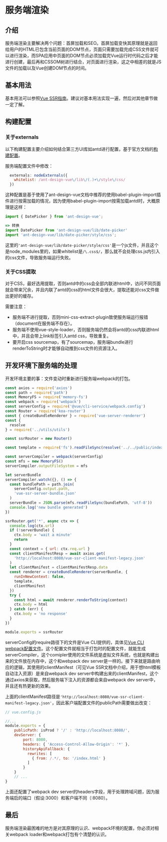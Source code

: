 # 服务端渲染

## 介绍

服务端渲染主要解决两个问题：首屏加载和SEO。首屏加载变快其原理就是返回给用户的HTML已包含当前页面的DOM节点，页面只需要加载完成CSS文件就可以进行渲染，而SPA应用中页面的DOM节点必须加载完Vue运行时代码之后才能进行创建，最后再和CSSOM树进行结合，对页面进行渲染，这之中相差的就是JS文件的加载以及Vue创建DOM节点的时间。

## 基本用法

基本用法可以参照[Vue SSR指南](<https://ssr.vuejs.org/zh/guide/#%E5%AE%89%E8%A3%85>)。建议对基本用法实现一遍，然后对其他章节做一定了解。

## 构建配置

### 关于externals

以下构建配置主要介绍如何结合第三方UI库如antd进行配置，基于官方文档的[构建配置](<https://ssr.vuejs.org/zh/guide/build-config.html#%E6%9C%8D%E5%8A%A1%E5%99%A8%E9%85%8D%E7%BD%AE-server-config>)。

服务端配置文件中修改：

```js
  externals: nodeExternals({
    whitelist: /ant-design-vue\/lib\/(.)+\/style\/css/
  })
```

这种配置是基于使用了ant-design-vue文档中推荐的使用babel-plugin-import插件进行按需加载的情况，因为使用babel-plugin-import按需加载antd时，大概原理是这样：

```js
import { DatePicker } from 'ant-design-vue';

=> 转换
import DatePicker from 'ant-design-vue/lib/date-picker'
import 'ant-design-vue/lib/date-picker/style/css';
```

这里的`'ant-design-vue/lib/date-picker/style/css'`是一个js文件，并且这个是node_modules里的，如果whitelist是`/\.css$/`，那么就不会处理css.js内引入的css文件，导致服务端运行失败。

### 关于CSS提取

对于CSS，最好选用提取，否则antd中的css会全部内联进html中，访问不同页面就会带来冗余，并且内联了antd的css的html文件会很大，提取还能对css文件做出更好的缓存。

需要注意：

- 服务端不进行提取，否则mini-css-extract-plugin致使服务端运行报错（document在服务端不存在）。
- 服务端不使用vue-style-loader，否则服务端仍然会将antd的css内联进html中，并且会带上link标签引入antd css，导致重复。
- 要开启css sourcemap，有了sourcemap，服务端bundle进行renderToString时才能够自动推到css文件的资源注入。



## 开发环境下服务端的处理

开发环境主要的事：文件变动时重新进行服务端webpack的打包。

```js
const axios = require('axios')
const path = require('path')
const MemoryFS = require('memory-fs')
const webpack = require('webpack')
const serverConfig = require('@vue/cli-service/webpack.config')
const Router = require('koa-router')
const { createBundleRenderer } = require('vue-server-renderer')
const {
  resolve
} = require('../utils/utils')

const ssrRouter = new Router()

const template = require('fs').readFileSync(resolve('../../public/index-server.html'), 'utf-8')

const serverCompiler = webpack(serverConfig)
const mfs = new MemoryFS()
serverCompiler.outputFileSystem = mfs

let serverBundle
serverCompiler.watch({}, () => {
  const bundlePath = path.join(
    serverConfig.output.path,
    'vue-ssr-server-bundle.json'
  )
  serverBundle = JSON.parse(mfs.readFileSync(bundlePath, 'utf-8'))
  console.log('new bundle generated')
})

ssrRouter.get('*', async ctx => {
  console.log(ctx.url)
  if (!serverBundle) {
    ctx.body = 'wait a minute'
    return
  }
  const context = { url: ctx.req.url }
  const clientManifestResp = await axios.get(
    'http://localhost:8080/vue-ssr-client-manifest-legacy.json'
  )
  let clientManifest = clientManifestResp.data
  const renderer = createBundleRenderer(serverBundle, {
    runInNewContext: false,
    template,
    clientManifest
  })
  try {
    const html = await renderer.renderToString(context)
    ctx.body = html
  } catch (err) {
    ctx.body = 'no response'
  }
})

module.exports = ssrRouter
```

serverConfig的require路径下的文件是Vue CLI提供的，具体见[Vue CLI webpack配置文件](<https://cli.vuejs.org/zh/guide/webpack.html#%E4%BB%A5%E4%B8%80%E4%B8%AA%E6%96%87%E4%BB%B6%E7%9A%84%E6%96%B9%E5%BC%8F%E4%BD%BF%E7%94%A8%E8%A7%A3%E6%9E%90%E5%A5%BD%E7%9A%84%E9%85%8D%E7%BD%AE>)。这个配置文件就相当于打包时的配置文件，就能生成serverCompiler，这个comipler使用的文件系统是虚拟文件系统，也就是构建出来的文件放在内存中，这个和webpack dev server是一样的。接下来就是路由响应的逻辑，其使用的clientManifest（可见Vue SSR文档中介绍，用于想html模板自动注入资源）是来自webpack dev server中构建出来的clientManifest，这个通过axios来获取，然后服务端下注入的资源都会来自webpack dev server中，并且还有热更新的效果。

上面的clientManifest路径是`'http://localhost:8080/vue-ssr-client-manifest-legacy.json'`，因此客户端配置文件的publicPath需要做出改变：

```js
// vue.config.js

//...
module.exports = {
    publicPath: isProd ? '/' : 'http://localhost:8080/',
    devServer: {
        port: 8080,
        headers: { 'Access-Control-Allow-Origin': '*' },
        historyApiFallback: {
          rewrites: [
            { from: /.*/, to: '/index.html' }
          ]
        }
  	}
    // ...
}
```

上面还配置了webpack dev server的headers字段，用于处理跨域问题，因为服务端启的端口（假设:3000）和客户端不同（:8080）。

## 最后

服务端渲染最困难的地方是对其原理的认识、webpack环境的配置，你必须对相关webpack loader和webpack打包有个清楚的认识。